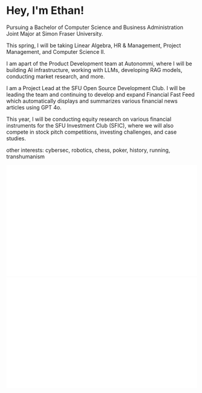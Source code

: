 # Hey, I'm Ethan!

Pursuing a Bachelor of Computer Science and Business Administration Joint Major at Simon Fraser University.

This spring, I will be taking Linear Algebra, HR & Management, Project Management, and Computer Science II.

I am apart of the Product Development team at Autonommi, where I will be building AI infrastructure, working with LLMs, developing RAG models, conducting market research, and more.

I am a Project Lead at the SFU Open Source Development Club. I will be leading the team and continuing to develop and expand Financial Fast Feed which automatically displays and summarizes various financial news articles using GPT 4o.

This year, I will be conducting equity research on various financial instruments for the SFU Investment Club (SFIC), where we will also compete in stock pitch competitions, investing challenges, and case studies.

other interests: cybersec, robotics, chess, poker, history, running, transhumanism

![](https://raw.githubusercontent.com/EthanCratchley/github-stats/master/generated/overview.svg#gh-dark-mode-only)
![](https://raw.githubusercontent.com/EthanCratchley/github-stats/master/generated/languages.svg#gh-dark-mode-only)
